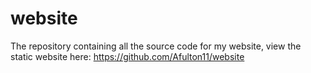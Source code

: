 # website
The repository containing all the source code for my website, view the static website here: https://github.com/Afulton11/website

